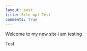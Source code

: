 ```yaml
---
layout: post
title: Site up! Test
comments: true
---
```


Welcome to my new site i am testing 

Test
